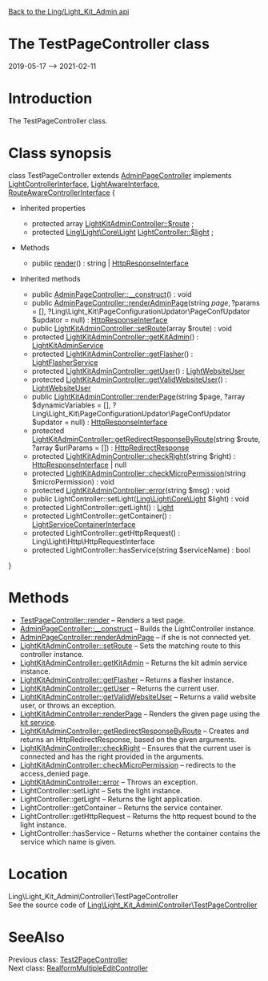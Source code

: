 [Back to the Ling/Light_Kit_Admin api](https://github.com/lingtalfi/Light_Kit_Admin/blob/master/doc/api/Ling/Light_Kit_Admin.md)



The TestPageController class
================
2019-05-17 --> 2021-02-11






Introduction
============

The TestPageController class.



Class synopsis
==============


class <span class="pl-k">TestPageController</span> extends [AdminPageController](https://github.com/lingtalfi/Light_Kit_Admin/blob/master/doc/api/Ling/Light_Kit_Admin/Controller/AdminPageController.md) implements [LightControllerInterface](https://github.com/lingtalfi/Light/blob/master/doc/api/Ling/Light/Controller/LightControllerInterface.md), [LightAwareInterface](https://github.com/lingtalfi/Light/blob/master/doc/api/Ling/Light/Core/LightAwareInterface.md), [RouteAwareControllerInterface](https://github.com/lingtalfi/Light/blob/master/doc/api/Ling/Light/Controller/RouteAwareControllerInterface.md) {

- Inherited properties
    - protected array [LightKitAdminController::$route](#property-route) ;
    - protected [Ling\Light\Core\Light](https://github.com/lingtalfi/Light/blob/master/doc/api/Ling/Light/Core/Light.md) [LightController::$light](#property-light) ;

- Methods
    - public [render](https://github.com/lingtalfi/Light_Kit_Admin/blob/master/doc/api/Ling/Light_Kit_Admin/Controller/TestPageController/render.md)() : string | [HttpResponseInterface](https://github.com/lingtalfi/Light/blob/master/doc/api/Ling/Light/Http/HttpResponseInterface.md)

- Inherited methods
    - public [AdminPageController::__construct](https://github.com/lingtalfi/Light_Kit_Admin/blob/master/doc/api/Ling/Light_Kit_Admin/Controller/AdminPageController/__construct.md)() : void
    - public [AdminPageController::renderAdminPage](https://github.com/lingtalfi/Light_Kit_Admin/blob/master/doc/api/Ling/Light_Kit_Admin/Controller/AdminPageController/renderAdminPage.md)(string $page, ?$params = [], ?Ling\Light_Kit\PageConfigurationUpdator\PageConfUpdator $updator = null) : [HttpResponseInterface](https://github.com/lingtalfi/Light/blob/master/doc/api/Ling/Light/Http/HttpResponseInterface.md)
    - public [LightKitAdminController::setRoute](https://github.com/lingtalfi/Light_Kit_Admin/blob/master/doc/api/Ling/Light_Kit_Admin/Controller/LightKitAdminController/setRoute.md)(array $route) : void
    - protected [LightKitAdminController::getKitAdmin](https://github.com/lingtalfi/Light_Kit_Admin/blob/master/doc/api/Ling/Light_Kit_Admin/Controller/LightKitAdminController/getKitAdmin.md)() : [LightKitAdminService](https://github.com/lingtalfi/Light_Kit_Admin/blob/master/doc/api/Ling/Light_Kit_Admin/Service/LightKitAdminService.md)
    - protected [LightKitAdminController::getFlasher](https://github.com/lingtalfi/Light_Kit_Admin/blob/master/doc/api/Ling/Light_Kit_Admin/Controller/LightKitAdminController/getFlasher.md)() : [LightFlasherService](https://github.com/lingtalfi/Light_Flasher/blob/master/doc/api/Ling/Light_Flasher/Service/LightFlasherService.md)
    - protected [LightKitAdminController::getUser](https://github.com/lingtalfi/Light_Kit_Admin/blob/master/doc/api/Ling/Light_Kit_Admin/Controller/LightKitAdminController/getUser.md)() : [LightWebsiteUser](https://github.com/lingtalfi/Light_User/blob/master/doc/api/Ling/Light_User/LightWebsiteUser.md)
    - protected [LightKitAdminController::getValidWebsiteUser](https://github.com/lingtalfi/Light_Kit_Admin/blob/master/doc/api/Ling/Light_Kit_Admin/Controller/LightKitAdminController/getValidWebsiteUser.md)() : [LightWebsiteUser](https://github.com/lingtalfi/Light_User/blob/master/doc/api/Ling/Light_User/LightWebsiteUser.md)
    - public [LightKitAdminController::renderPage](https://github.com/lingtalfi/Light_Kit_Admin/blob/master/doc/api/Ling/Light_Kit_Admin/Controller/LightKitAdminController/renderPage.md)(string $page, ?array $dynamicVariables = [], ?Ling\Light_Kit\PageConfigurationUpdator\PageConfUpdator $updator = null) : [HttpResponseInterface](https://github.com/lingtalfi/Light/blob/master/doc/api/Ling/Light/Http/HttpResponseInterface.md)
    - protected [LightKitAdminController::getRedirectResponseByRoute](https://github.com/lingtalfi/Light_Kit_Admin/blob/master/doc/api/Ling/Light_Kit_Admin/Controller/LightKitAdminController/getRedirectResponseByRoute.md)(string $route, ?array $urlParams = []) : [HttpRedirectResponse](https://github.com/lingtalfi/Light/blob/master/doc/api/Ling/Light/Http/HttpRedirectResponse.md)
    - protected [LightKitAdminController::checkRight](https://github.com/lingtalfi/Light_Kit_Admin/blob/master/doc/api/Ling/Light_Kit_Admin/Controller/LightKitAdminController/checkRight.md)(string $right) : [HttpResponseInterface](https://github.com/lingtalfi/Light/blob/master/doc/api/Ling/Light/Http/HttpResponseInterface.md) | null
    - protected [LightKitAdminController::checkMicroPermission](https://github.com/lingtalfi/Light_Kit_Admin/blob/master/doc/api/Ling/Light_Kit_Admin/Controller/LightKitAdminController/checkMicroPermission.md)(string $microPermission) : void
    - protected [LightKitAdminController::error](https://github.com/lingtalfi/Light_Kit_Admin/blob/master/doc/api/Ling/Light_Kit_Admin/Controller/LightKitAdminController/error.md)(string $msg) : void
    - public LightController::setLight([Ling\Light\Core\Light](https://github.com/lingtalfi/Light/blob/master/doc/api/Ling/Light/Core/Light.md) $light) : void
    - protected LightController::getLight() : [Light](https://github.com/lingtalfi/Light/blob/master/doc/api/Ling/Light/Core/Light.md)
    - protected LightController::getContainer() : [LightServiceContainerInterface](https://github.com/lingtalfi/Light/blob/master/doc/api/Ling/Light/ServiceContainer/LightServiceContainerInterface.md)
    - protected LightController::getHttpRequest() : Ling\Light\Http\HttpRequestInterface
    - protected LightController::hasService(string $serviceName) : bool

}






Methods
==============

- [TestPageController::render](https://github.com/lingtalfi/Light_Kit_Admin/blob/master/doc/api/Ling/Light_Kit_Admin/Controller/TestPageController/render.md) &ndash; Renders a test page.
- [AdminPageController::__construct](https://github.com/lingtalfi/Light_Kit_Admin/blob/master/doc/api/Ling/Light_Kit_Admin/Controller/AdminPageController/__construct.md) &ndash; Builds the LightController instance.
- [AdminPageController::renderAdminPage](https://github.com/lingtalfi/Light_Kit_Admin/blob/master/doc/api/Ling/Light_Kit_Admin/Controller/AdminPageController/renderAdminPage.md) &ndash; if she is not connected yet.
- [LightKitAdminController::setRoute](https://github.com/lingtalfi/Light_Kit_Admin/blob/master/doc/api/Ling/Light_Kit_Admin/Controller/LightKitAdminController/setRoute.md) &ndash; Sets the matching route to this controller instance.
- [LightKitAdminController::getKitAdmin](https://github.com/lingtalfi/Light_Kit_Admin/blob/master/doc/api/Ling/Light_Kit_Admin/Controller/LightKitAdminController/getKitAdmin.md) &ndash; Returns the kit admin service instance.
- [LightKitAdminController::getFlasher](https://github.com/lingtalfi/Light_Kit_Admin/blob/master/doc/api/Ling/Light_Kit_Admin/Controller/LightKitAdminController/getFlasher.md) &ndash; Returns a flasher instance.
- [LightKitAdminController::getUser](https://github.com/lingtalfi/Light_Kit_Admin/blob/master/doc/api/Ling/Light_Kit_Admin/Controller/LightKitAdminController/getUser.md) &ndash; Returns the current user.
- [LightKitAdminController::getValidWebsiteUser](https://github.com/lingtalfi/Light_Kit_Admin/blob/master/doc/api/Ling/Light_Kit_Admin/Controller/LightKitAdminController/getValidWebsiteUser.md) &ndash; Returns a valid website user, or throws an exception.
- [LightKitAdminController::renderPage](https://github.com/lingtalfi/Light_Kit_Admin/blob/master/doc/api/Ling/Light_Kit_Admin/Controller/LightKitAdminController/renderPage.md) &ndash; Renders the given page using the [kit service](https://github.com/lingtalfi/Light_Kit).
- [LightKitAdminController::getRedirectResponseByRoute](https://github.com/lingtalfi/Light_Kit_Admin/blob/master/doc/api/Ling/Light_Kit_Admin/Controller/LightKitAdminController/getRedirectResponseByRoute.md) &ndash; Creates and returns an HttpRedirectResponse, based on the given arguments.
- [LightKitAdminController::checkRight](https://github.com/lingtalfi/Light_Kit_Admin/blob/master/doc/api/Ling/Light_Kit_Admin/Controller/LightKitAdminController/checkRight.md) &ndash; Ensures that the current user is connected and has the right provided in the arguments.
- [LightKitAdminController::checkMicroPermission](https://github.com/lingtalfi/Light_Kit_Admin/blob/master/doc/api/Ling/Light_Kit_Admin/Controller/LightKitAdminController/checkMicroPermission.md) &ndash; redirects to the access_denied page.
- [LightKitAdminController::error](https://github.com/lingtalfi/Light_Kit_Admin/blob/master/doc/api/Ling/Light_Kit_Admin/Controller/LightKitAdminController/error.md) &ndash; Throws an exception.
- LightController::setLight &ndash; Sets the light instance.
- LightController::getLight &ndash; Returns the light application.
- LightController::getContainer &ndash; Returns the service container.
- LightController::getHttpRequest &ndash; Returns the http request bound to the light instance.
- LightController::hasService &ndash; Returns whether the container contains the service which name is given.





Location
=============
Ling\Light_Kit_Admin\Controller\TestPageController<br>
See the source code of [Ling\Light_Kit_Admin\Controller\TestPageController](https://github.com/lingtalfi/Light_Kit_Admin/blob/master/Controller/TestPageController.php)



SeeAlso
==============
Previous class: [Test2PageController](https://github.com/lingtalfi/Light_Kit_Admin/blob/master/doc/api/Ling/Light_Kit_Admin/Controller/Test2PageController.md)<br>Next class: [RealformMultipleEditController](https://github.com/lingtalfi/Light_Kit_Admin/blob/master/doc/api/Ling/Light_Kit_Admin/Controller/Tools/RealformMultipleEditController.md)<br>

